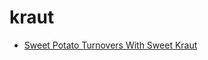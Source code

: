 # kraut

 * [Sweet Potato Turnovers With Sweet Kraut](index/s/sweet-potato-turnovers-with-sweet-kraut-51199410.json)

